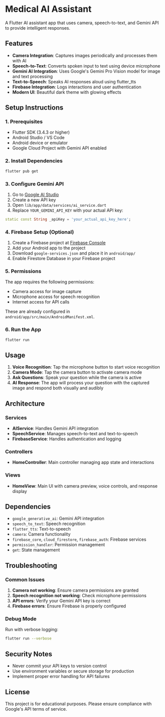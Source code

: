 # Medical AI Assistant

A Flutter AI assistant app that uses camera, speech-to-text, and Gemini API to provide intelligent responses.

## Features

- **Camera Integration**: Captures images periodically and processes them with AI
- **Speech-to-Text**: Converts spoken input to text using device microphone
- **Gemini AI Integration**: Uses Google's Gemini Pro Vision model for image and text processing
- **Text-to-Speech**: Speaks AI responses aloud using flutter_tts
- **Firebase Integration**: Logs interactions and user authentication
- **Modern UI**: Beautiful dark theme with glowing effects

## Setup Instructions

### 1. Prerequisites

- Flutter SDK (3.4.3 or higher)
- Android Studio / VS Code
- Android device or emulator
- Google Cloud Project with Gemini API enabled

### 2. Install Dependencies

```bash
flutter pub get
```

### 3. Configure Gemini API

1. Go to [Google AI Studio](https://makersuite.google.com/app/apikey)
2. Create a new API key
3. Open `lib/app/data/services/ai_service.dart`
4. Replace `YOUR_GEMINI_API_KEY` with your actual API key:

```dart
static const String _apiKey = 'your_actual_api_key_here';
```

### 4. Firebase Setup (Optional)

1. Create a Firebase project at [Firebase Console](https://console.firebase.google.com/)
2. Add your Android app to the project
3. Download `google-services.json` and place it in `android/app/`
4. Enable Firestore Database in your Firebase project

### 5. Permissions

The app requires the following permissions:
- Camera access for image capture
- Microphone access for speech recognition
- Internet access for API calls

These are already configured in `android/app/src/main/AndroidManifest.xml`.

### 6. Run the App

```bash
flutter run
```

## Usage

1. **Voice Recognition**: Tap the microphone button to start voice recognition
2. **Camera Mode**: Tap the camera button to activate camera mode
3. **Ask Questions**: Speak your question while the camera is active
4. **AI Response**: The app will process your question with the captured image and respond both visually and audibly

## Architecture

### Services

- **AIService**: Handles Gemini API integration
- **SpeechService**: Manages speech-to-text and text-to-speech
- **FirebaseService**: Handles authentication and logging

### Controllers

- **HomeController**: Main controller managing app state and interactions

### Views

- **HomeView**: Main UI with camera preview, voice controls, and response display

## Dependencies

- `google_generative_ai`: Gemini API integration
- `speech_to_text`: Speech recognition
- `flutter_tts`: Text-to-speech
- `camera`: Camera functionality
- `firebase_core`, `cloud_firestore`, `firebase_auth`: Firebase services
- `permission_handler`: Permission management
- `get`: State management

## Troubleshooting

### Common Issues

1. **Camera not working**: Ensure camera permissions are granted
2. **Speech recognition not working**: Check microphone permissions
3. **API errors**: Verify your Gemini API key is correct
4. **Firebase errors**: Ensure Firebase is properly configured

### Debug Mode

Run with verbose logging:
```bash
flutter run --verbose
```

## Security Notes

- Never commit your API keys to version control
- Use environment variables or secure storage for production
- Implement proper error handling for API failures

## License

This project is for educational purposes. Please ensure compliance with Google's API terms of service.
